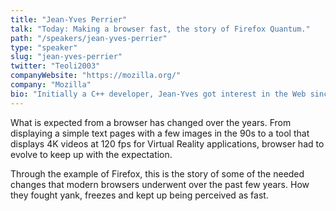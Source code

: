```yaml
---
title: "Jean-Yves Perrier"
talk: "Today: Making a browser fast, the story of Firefox Quantum."
path: "/speakers/jean-yves-perrier"
type: "speaker"
slug: "jean-yves-perrier"
twitter: "Teoli2003"
companyWebsite: "https://mozilla.org/"
company: "Mozilla"
bio: "Initially a C++ developer, Jean-Yves got interest in the Web since the early 90s and finally joined Mozilla in 2011 as a technical writer, than the content lead, of MDN Web docs. Today he is a member of the Developer Outreach team at Mozilla."
---
```


<p>What is expected from a browser has changed over the years. From displaying a simple text pages with a few images in the 90s to a tool that displays 4K videos at 120 fps for Virtual Reality applications, browser had to evolve to keep up with the expectation.</p><p>Through the example of Firefox, this is the story of some of the needed changes that modern browsers underwent over the past few years. How they fought yank, freezes and kept up being perceived as fast.</p>